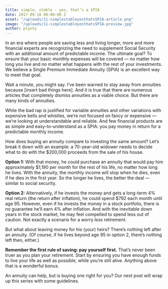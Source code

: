 ```yaml
---
title: simple, stable - yes, that’s a SPIA
date: 2017-09-18 08:00:00 Z
asset: "/uploads/11-simplestableyesthatsSPIA-article.png"
image: "/uploads/11-simplestableyesthatsSPIA-preview.jpg"
author: plynty
---
```


<meta name="robots" content="noindex,nofollow">
In an era where people are saving less and living longer, more and more financial experts are recognizing the need to supplement Social Security with an additional amount of predictable income. The ultimate goal? <!--more--> To ensure that your basic monthly expenses will be covered — no matter how long you live and no matter what happens with the rest of your investments. We believe a Single Premium Immediate Annuity (SPIA) is an excellent way to meet that goal.

Wait a minute, you might say. I’ve been warned to stay away from annuities because [insert bad things here]. And it is true that there are numerous articles that completely dismiss annuities as a viable choice. But there are many kinds of annuities. 

While the bad rap is justified for variable annuities and other variations with expensive bells and whistles, we’re not focused on fancy or expensive — we’re looking at understandable and reliable. And few financial products are as simple and easy-to-understand as a SPIA: you pay money in return for a predictable monthly income.

How does buying an annuity compare to investing the same amount? Let’s break it down with an example: a 70-year-old widower needs to decide what to do with the $200,000 proceeds from the sale of his house.

**Option 1:** With that money, he could purchase an annuity that would pay him approximately $1,190 per month for the rest of his life, no matter how long he lives. With the annuity, the monthly income will stop when he dies, even if he dies in the first year. So the longer he lives, the better the deal — similar to social security.  

**Option 2:** Alternatively, if he invests the money and gets a long-term 4% real return (the return after inflation), he could spend $792 each month until age 95. However, even if he invests the money in a stock portfolio, there is no guarantee he’ll earn 4% after inflation. And with the inevitable down years in the stock market, he may feel compelled to spend less out of caution. Not exactly a scenario for a worry *less* retirement.

But what about leaving money for his (your) heirs? There’s nothing left after an annuity. (Of course, if he lives beyond age 95 in option 2, there’s nothing left then, either.) 

**Remember the first rule of saving: pay yourself first.** That’s never been truer as you plan your retirement. Start by ensuring you have enough funds to live your life as well as possible, while you’re still alive. Anything above that is a wonderful bonus.

An annuity can help, but is buying one right for you? Our next post will wrap up this series with some guidelines.